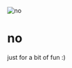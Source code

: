 ![no](https://user-images.githubusercontent.com/81817551/126887439-f811d454-0256-4f52-84a0-7ebf241b1d19.png)
# no
just for a bit of fun :)


